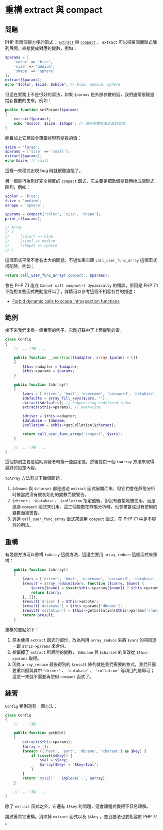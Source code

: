 # 重構 extract 與 compact

## 問題

PHP 有兩個很方便的函式： [`extract`](http://php.net/manual/en/function.extract.php) 與 [`compact`](http://php.net/manual/en/function.compact.php) 。 `extract` 可以把某個關聯式陣列展開，直接變成對應的變數，例如：

```php
$params = [
    'color' => 'blue',
    'size' => 'medium',
    'shape' => 'sphere'
];
extract($params);
echo "$color, $size, $shape"; // blue, medium, sphere
```

但這在實務上不是很好的寫法，如果 `$params` 是外部參數的話，我們通常很難追蹤新變數的由來。例如：

```php
public function setParams($params)
{
    extract($params);
    echo "$color, $size, $shape"; // 這些變數有未定義的風險
}
```

而且加上它預設會覆蓋掉現有變數的值：

```php
$size = 'large';
$params = ['size' => 'small'];
extract($params);
echo $size; // small
```

這樣一來程式出現 bug 時就很難追蹤了。

另一個是行為剛好完全相反的 `compact` 函式，它主要是把數個變數轉換成關聯式陣列，例如：

```php
$color = 'blue';
$size = 'medium';
$shape = 'sphere';

$params = compact('color', 'size', 'shape');
print_r($params);

// Array
// (
//     [color] => blue
//     [size] => medium
//     [shape] => sphere
// )
```

這個函式平常不會有太大的問題，不過如果它跟 `call_user_func_array` 這個函式搭配時，例如：

```php
return call_user_func_array('compact', $params);
```

會在 PHP 7.1 造成 `Cannot call compact() dynamically` 的錯誤，原因是 PHP 7.1 不能對某些函式做動態呼叫了，詳情可以參考這個不相容特性的描述：

* [Forbid dynamic calls to scope introspection functions](http://php.net/manual/en/migration71.incompatible.php#migration71.incompatible.forbid-dynamic-calls-to-scope-introspection-functions)

## 範例

接下來我們來看一個實際的例子，它剛好踩中了上面提到的雷。

```php
class Config
{
    // ... (略) ...
	 
    public function __construct($adapter, array $params = [])
    {
        $this->adapter = $adapter;
        $this->params = $params;
    }
	 
    public function toArray()
    {
        $vars = ['driver', 'host', 'username', 'password', 'database', 'charset', 'collation', 'prefix'];
        $defaults = array_fill_keys($vars, '');
        extract($defaults); // Suppressing undefined index
        extract($this->params); // Overwrite

        $driver = $this->adapter;
        $database = $dbname;
        $collation = $this->getCollation($charset);

        return call_user_func_array('compact', $vars);
    }

    // ... (略) ...
}
```

這個類別主要是協助開發者轉換一些設定值，然後提供一個 `toArray` 方法來取得最終的設定內容。

`toArray` 方法有以下幾個問題：

1. `$dbname` 與 `$charset` 都是透過 `extract` 函式展開而來，但它們會在靜態分析時被當成沒有被初始化的變數而被警告。
2. `$driver` 、 `$database` 、 `$collation` 指定值後，卻沒有直接地被使用，而是透過 `compact` 函式來引用。這三個變數在靜態分析時，也會被當成沒有使用的變數而被警告。
3. 透過 `call_user_func_array` 函式來調用 `compact` 函式，在 PHP 7.1 中是不容許的用法。

## 重構

有幾個方法可以重構 `toArray` 這個方法，這邊主要用 `array_reduce` 這個函式來重構：

```php
    public function toArray()
    {
        $vars = ['driver', 'host', 'username', 'password', 'database', 'charset', 'collation', 'prefix'];
        $result = array_reduce($vars, function ($carry, $name) {
            $carry[$name] = isset($this->params[$name]) ? $this->params[$name] : '';
            return $carry;
        }, []);
        $result['driver'] = $this->adapter;
        $result['database'] = $this->params['dbname'];
        $result['collation'] = $this->getCollation($this->params['charset']);
        return $result;
    }
```

重構的要點如下：

1. 原本使用 `extract` 函式的部份，改為利用 `array_reduce` 來將 `$vars` 的項目逐一跟 `$this->params` 來合併。
2. 捨棄掉了 `extract` 所展開的變數， `$dbname` 與 `$charset` 的值改從 `$this->params` 取得。
3. 因為 `array_reduce` 最後得到的 `$result` 陣列就是我們需要的格式，我們只需要重新賦與其中 `'driver'` 、 `'database'` 、 `'collation'` 等項目的值即可；這麼一來就不需要再使用 `compact` 函式了。

## 練習

`Config` 類別還有一個方法：

```php
class Config
{
    // ... (略) ...

    public function getDSN()
    {
        extract($this->params);
        $array = [];
        foreach (['host', 'port', 'dbname', 'charset'] as $key) {
            if (isset($$key)) {
                $val = $$key;
                $array[$key] = "$key=$val";
            }
        }
        return 'mysql:' . implode(';', $array);
    }
    
    // ... (略) ...    
}
```

除了 `extract` 函式之外，它還有 `$$key` 的問題，這會讓程式變得不容易理解。

請試著將它重構，消除掉 `extract` 函式以及 `$$key` ，並且語法也要相容於 PHP 7.1 。



